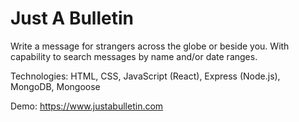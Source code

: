 # Just A Bulletin

Write a message for strangers across the globe or beside you. With capability to search messages by name and/or date ranges.

Technologies: HTML, CSS, JavaScript (React), Express (Node.js), MongoDB, Mongoose

Demo: https://www.justabulletin.com
